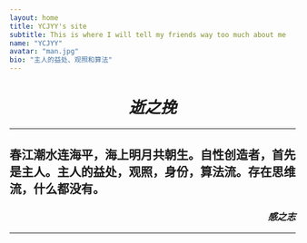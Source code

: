 ```yaml
---
layout: home
title: YCJYY's site
subtitle: This is where I will tell my friends way too much about me
name: "YCJYY"
avatar: "man.jpg"
bio: "主人的益处、观照和算法"
---
```

# <center>*逝之挽*
---
春江潮水连海平，海上明月共朝生。自性创造者，首先是主人。主人的益处，观照，身份，算法流。存在思维流，什么都没有。
---
### <p align="right">*感之志*
---
